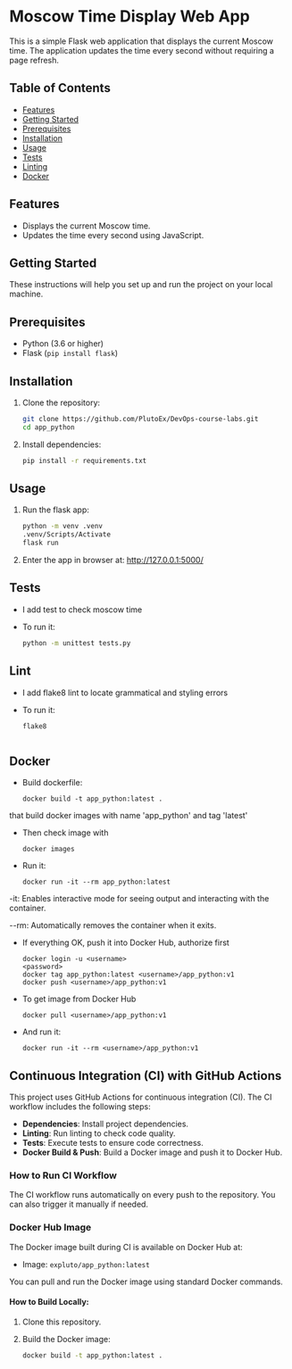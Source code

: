 # Moscow Time Display Web App

This is a simple Flask web application that displays the current Moscow time. The application updates the time every second without requiring a page refresh.

## Table of Contents

- [Features](#features)
- [Getting Started](#getting-started)
- [Prerequisites](#prerequisites)
- [Installation](#installation)
- [Usage](#usage)
- [Tests](#tests)
- [Linting](#lint)
- [Docker](#docker)

## Features

- Displays the current Moscow time.
- Updates the time every second using JavaScript.

## Getting Started

These instructions will help you set up and run the project on your local machine.

## Prerequisites

- Python (3.6 or higher)
- Flask (`pip install flask`)

## Installation

1. Clone the repository:

   ```sh
   git clone https://github.com/PlutoEx/DevOps-course-labs.git
   cd app_python

2. Install dependencies:

   ```sh 
   pip install -r requirements.txt
   
## Usage

1. Run the flask app:
   
   ```sh
   python -m venv .venv
   .venv/Scripts/Activate
   flask run

2. Enter the app in browser at: http://127.0.0.1:5000/

## Tests

* I add test to check moscow time

* To run it:

   ```sh
  python -m unittest tests.py
  
## Lint

* I add flake8 lint to locate grammatical and styling errors

* To run it:

    ```shell
  flake8
  

## Docker

* Build dockerfile:

    ```shell
    docker build -t app_python:latest .

 that build docker images with name 'app_python' and tag 'latest'


* Then check image with
    ```shell
    docker images

* Run it:
    ```shell
    docker run -it --rm app_python:latest
  
-it: Enables interactive mode for seeing output and interacting with the container.

--rm: Automatically removes the container when it exits.
  

* If everything OK, push it into Docker Hub, authorize first
    ```shell
    docker login -u <username>
    <password>
    docker tag app_python:latest <username>/app_python:v1
    docker push <username>/app_python:v1

* To get image from Docker Hub
    ```shell
    docker pull <username>/app_python:v1
  
* And run it:
    ```shell
    docker run -it --rm <username>/app_python:v1

## Continuous Integration (CI) with GitHub Actions

This project uses GitHub Actions for continuous integration (CI). The CI workflow includes the following steps:

- **Dependencies**: Install project dependencies.
- **Linting**: Run linting to check code quality.
- **Tests**: Execute tests to ensure code correctness.
- **Docker Build & Push**: Build a Docker image and push it to Docker Hub.

### How to Run CI Workflow

The CI workflow runs automatically on every push to the repository. You can also trigger it manually if needed.

### Docker Hub Image

The Docker image built during CI is available on Docker Hub at:

- Image: `expluto/app_python:latest`

You can pull and run the Docker image using standard Docker commands.

#### How to Build Locally:

1. Clone this repository.
2. Build the Docker image:

   ```bash
   docker build -t app_python:latest .